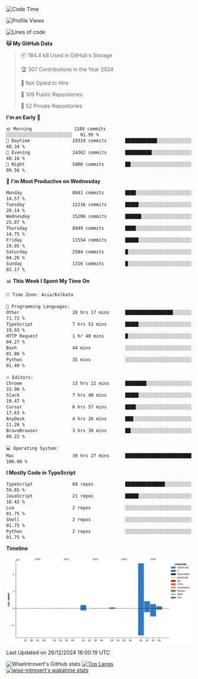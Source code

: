 <!--START_SECTION:waka-->
![Code Time](http://img.shields.io/badge/Code%20Time-2%2C024%20hrs%2042%20mins-blue)

![Profile Views](http://img.shields.io/badge/Profile%20Views-0-blue)

![Lines of code](https://img.shields.io/badge/From%20Hello%20World%20I%27ve%20Written-37.3%20million%20lines%20of%20code-blue)

**🐱 My GitHub Data** 

> 📦 184.4 kB Used in GitHub's Storage 
 > 
> 🏆 307 Contributions in the Year 2024
 > 
> 🚫 Not Opted to Hire
 > 
> 📜 109 Public Repositories 
 > 
> 🔑 52 Private Repositories 
 > 
**I'm an Early 🐤** 

```text
🌞 Morning                1180 commits        ░░░░░░░░░░░░░░░░░░░░░░░░░   01.95 % 
🌆 Daytime                29324 commits       ████████████░░░░░░░░░░░░░   48.34 % 
🌃 Evening                24362 commits       ██████████░░░░░░░░░░░░░░░   40.16 % 
🌙 Night                  5800 commits        ██░░░░░░░░░░░░░░░░░░░░░░░   09.56 % 
```
📅 **I'm Most Productive on Wednesday** 

```text
Monday                   8841 commits        ████░░░░░░░░░░░░░░░░░░░░░   14.57 % 
Tuesday                  12216 commits       █████░░░░░░░░░░░░░░░░░░░░   20.14 % 
Wednesday                15206 commits       ██████░░░░░░░░░░░░░░░░░░░   25.07 % 
Thursday                 8949 commits        ████░░░░░░░░░░░░░░░░░░░░░   14.75 % 
Friday                   11554 commits       █████░░░░░░░░░░░░░░░░░░░░   19.05 % 
Saturday                 2584 commits        █░░░░░░░░░░░░░░░░░░░░░░░░   04.26 % 
Sunday                   1316 commits        █░░░░░░░░░░░░░░░░░░░░░░░░   02.17 % 
```


📊 **This Week I Spent My Time On** 

```text
🕑︎ Time Zone: Asia/Kolkata

💬 Programming Languages: 
Other                    28 hrs 17 mins      ██████████████████░░░░░░░   71.72 % 
TypeScript               7 hrs 51 mins       █████░░░░░░░░░░░░░░░░░░░░   19.93 % 
HTTP Request             1 hr 40 mins        █░░░░░░░░░░░░░░░░░░░░░░░░   04.27 % 
Bash                     44 mins             ░░░░░░░░░░░░░░░░░░░░░░░░░   01.86 % 
Python                   35 mins             ░░░░░░░░░░░░░░░░░░░░░░░░░   01.49 % 

🔥 Editors: 
Chrome                   13 hrs 22 mins      ████████░░░░░░░░░░░░░░░░░   33.90 % 
Slack                    7 hrs 40 mins       █████░░░░░░░░░░░░░░░░░░░░   19.47 % 
Cursor                   6 hrs 57 mins       ████░░░░░░░░░░░░░░░░░░░░░   17.63 % 
AnyDesk                  4 hrs 26 mins       ███░░░░░░░░░░░░░░░░░░░░░░   11.28 % 
BraveBrowser             3 hrs 38 mins       ██░░░░░░░░░░░░░░░░░░░░░░░   09.22 % 

💻 Operating System: 
Mac                      39 hrs 27 mins      █████████████████████████   100.00 % 
```

**I Mostly Code in TypeScript** 

```text
TypeScript               68 repos            ███████████████░░░░░░░░░░   59.65 % 
JavaScript               21 repos            █████░░░░░░░░░░░░░░░░░░░░   18.42 % 
Lua                      2 repos             ░░░░░░░░░░░░░░░░░░░░░░░░░   01.75 % 
Shell                    2 repos             ░░░░░░░░░░░░░░░░░░░░░░░░░   01.75 % 
Python                   2 repos             ░░░░░░░░░░░░░░░░░░░░░░░░░   01.75 % 
```



**Timeline**

![Lines of Code chart](https://raw.githubusercontent.com/wise-introvert/wise-introvert/master/assets/bar_graph.png)


 Last Updated on 26/12/2024 18:00:19 UTC
<!--END_SECTION:waka-->

![WiseIntrovert's GitHub stats](https://github-readme-stats.vercel.app/api?username=wise-introvert&count_private=true&show_icons=true)
[![Top Langs](https://github-readme-stats.vercel.app/api/top-langs/?username=wise-introvert&langs_count=10)](https://github.com/anuraghazra/github-readme-stats)
[![wise-introvert's wakatime stats](https://github-readme-stats.vercel.app/api/wakatime?username=wiseintrovert)](https://github.com/anuraghazra/github-readme-stats)
